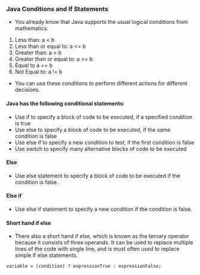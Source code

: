 ### Java Conditions and If Statements
* You already know that Java supports the usual logical conditions from mathematics:

1. Less than: a < b
2. Less than or equal to: a <= b
3. Greater than: a > b
4. Greater than or equal to: a >= b
5. Equal to a == b
6. Not Equal to: a != b

- You can use these conditions to perform different actions for different decisions.

#### Java has the following conditional statements:

- Use if to specify a block of code to be executed, if a specified condition is true
- Use else to specify a block of code to be executed, if the same condition is false
- Use else if to specify a new condition to test, if the first condition is false
- Use switch to specify many alternative blocks of code to be executed

#### Else
* Use else statement to specify a block of code to be executed if the condition is false.

#### Else if
* Use else if statement to specify a new condition if the condition is false.

#### Short hand if else
* There also a short hand if else, which is known as the ternary operator because it consists of three operands. It can be used to replace multiple lines of the code with single line, and is must often used to replace simple if else statements.

` variable = (condition) ? expressionTrue : expressionFalse; `